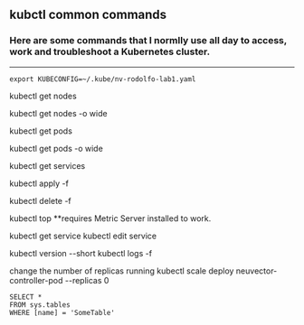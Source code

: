 ## kubctl common commands

### Here are some commands that I normlly use all day to access, work and troubleshoot a Kubernetes cluster.

---

``` kubernetes
export KUBECONFIG=~/.kube/nv-rodolfo-lab1.yaml
```
kubectl get nodes

kubectl get nodes -o wide

kubectl get pods

kubectl get pods -o wide

kubectl get services

kubectl apply -f <arquivo>

kubectl delete -f <arquivo>

kubectl top <pods>
**requires Metric Server installed to work.

kubectl get service
kubectl edit service <service name>

kubectl version --short
kubectl logs -f <pod name>

change the number of replicas running
kubectl scale deploy neuvector-controller-pod --replicas 0
  
  
   ```tsql
 SELECT *
 FROM sys.tables
 WHERE [name] = 'SomeTable'
 ```

